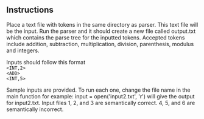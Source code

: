 ## Instructions

Place a text file with tokens in the same directory as parser. This text file will be the input. Run the parser and it should create
a new file called output.txt which contains the parse tree for the inputted tokens. Accepted tokens include addition, subtraction, multiplication, division, parenthesis, modulus and integers.

Inputs should follow this format  
`<INT,2>`  
`<ADD>`  
`<INT,5>`

Sample inputs are provided. To run each one, change the file name in the main function for example: input = open('input2.txt', 'r') will give the output for input2.txt. Input files 1, 2, and 3 are semantically correct. 4, 5, and 6 are semantically incorrect.
